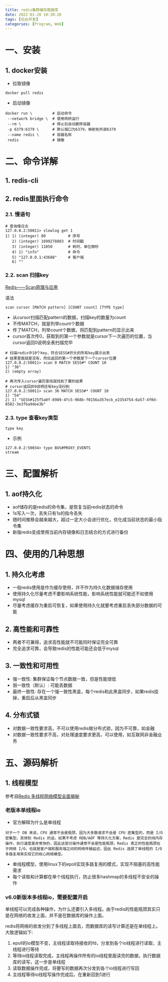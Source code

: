 ```yaml
---
title: redis集群缓存数据库
date: 2022-01-20 10:30:20
tags: [后台开发]
categories: [Program, Web]
---
```


# 一、安装

## 1. docker安装

- 拉取镜像

```shell
docker pull redis
```

- 启动镜像

```shell
docker run \         # 启动命令
 --network bridge \  # 使用网桥运行
 --rm \              # 停止后自动删除容器
 -p 6379:6379 \      # 默认端口为6379，映射到外部6379
 --name redis \      # 容器名称
 redis               # 镜像
```

# 二、命令详解

## 1. redis-cli

## 2. redis里面执行命令

### 2.1. 慢语句

```shell
# 查询慢日志
127.0.0.2:50011> slowlog get 1
1) 1) (integer) 80          # 序号
   2) (integer) 1699278803  # 时间戳
   3) (integer) 11050       # 耗时，单位微秒
   4) 1) "info"             # 命令
   5) "127.0.0.1:43688"     # 客户端
   6) ""
```

### 2.2. scan 扫描key

[Redis——Scan原理与应用](https://blog.csdn.net/weixin_41605937/article/details/115353252)

语法

```shell
scan cursor [MATCH pattern] [COUNT count] [TYPE type]
```

- 从cursor扫描匹配pattern的数据，扫描key的数量为count
- 不传MATCH，就是列举count个数据
- 传了MATCH，列举count个数据，将匹配到pattern的显示出来
- cursor首次传0，获取到的第一个参数就是cursor下一次遍历的位置，当cursor返回0说明全表扫描完毕

```shell
# 扫描redis中10个key，符合SESS#开头的所有key展示出来
# 结果里面就是没有，然后返回的第一个参数是下一个cursor位置
127.0.0.2:50011> scan 0 MATCH SESS#* COUNT 10
1) "36"
2) (empty array)

# 再次传入cursor遍历查找就找到了要的结果
# cursor返回非0说明还有key没扫到
127.0.0.2:50011> scan 36 MATCH SESS#* COUNT 10
1) "54"
2) 1) "SESS#125f5a0f-8909-4fc5-968b-f0156a357ecb_e2354754-6a57-4f0d-8582-3e3fba9dee3b"
```

### 2.3. type 查看key类型

```shell
type key
```

- 示例

```shell
127.0.0.2:50034> type BUS#PROXY_EVENTS
stream
```

# 三、配置解析

## 1. aof持久化

- aof储存的是redis的命令集，是恢复当前redis状态的命令
- 1s写入一次，丢失只有1s的指令丢失
- 随时间推移会越来越大，超过一定大小会进行优化，优化成当前状态的最小指令集
- 新版redis变成使用当前内存镜像和日志结合的方式进行备份

# 四、使用的几种思想

## 1. 持久化考虑

- 一般redis使用是作为缓存使用，并不作为持久化数据储存使用
- 使用持久化尽量考虑不要影响系统性能，影响系统性能就可能还不如使用mysql
- 尽量考虑缓存为重启可恢复，如果使用持久化就要考虑重启丢失部分数据的可能

## 2. 高性能和可靠性

- 两者不可兼得，追求高性能就不可能同时保证完全可靠
- 完全追求可靠，会导致redis的性能可能还会低于mysql

## 3. 一致性和可用性

- 强一致性: 集群保证每个节点数据一致，但是性能很低
- 弱一致性（默认）: 可能丢数据
- 最终一致性: 存在一个强一致性黑盒，每个redis和此黑盒同步，如果redis挂掉，重启后从黑盒同步

## 4. 分布式锁

- 对数据一致性要求高，不可以使用redis做分布式锁，因为不可靠，如金融
- 对数据一致性要求不高，对处理速度要求更高，可以使用，如互联网非金融业务

# 五、源码解析

## 1. 线程模型

参考自[Redis 多线程网络模型全面揭秘](https://zhuanlan.zhihu.com/p/356059845)

### 老版本单线程io

- 官方解释为什么是单线程

```
对于一个 DB 来说，CPU 通常不会是瓶颈，因为大多数请求不会是 CPU 密集型的，而是 I/O 密集型。具体到 Redis 的话，如果不考虑 RDB/AOF 等持久化方案，Redis 是完全的纯内存操作，执行速度是非常快的，因此这部分操作通常不会是性能瓶颈，Redis 真正的性能瓶颈在于网络 I/O，也就是客户端和服务端之间的网络传输延迟，因此 Redis 选择了单线程的 I/O 多路复用来实现它的核心网络模型。
```

- 单线程模型，使用linux下的epoll实现多路复用的模式，实现不阻塞的高性能需求
- 每个读取和计算都在单个线程执行，防止很多hashmap的多线程不安全的操作

### v6.0新版本多线程io，需要配置开启

单线程可以完成各种操作，为什么还要引入多线程。由于redis的性能瓶颈其实只是在网络的收发上面，并不是在数据库的操作上面。

redis将网络的收发分到了多线程上面去，而数据库的读写计算还是在单线程上。大致逻辑如下:

1. epoll的io模型不变，主线程读取待接收的fd，分发到各个io线程进行读取，主线程进行等待
2. 等待io线程读取完成，主线程再操作所有的io线程里面读完的数据，执行数据库的读写，这一步是单线程
3. 读取数据操作完成，将要写的数据再次分发到各个io线程进行写回
4. 主线程等待io线程写操作完成后，在重新回到1进行

